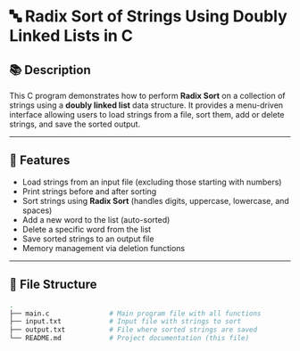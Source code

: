 
# 🔤 Radix Sort of Strings Using Doubly Linked Lists in C

## 📚 Description

This C program demonstrates how to perform **Radix Sort** on a collection of strings using a **doubly linked list** data structure. It provides a menu-driven interface allowing users to load strings from a file, sort them, add or delete strings, and save the sorted output.

---

## 🔧 Features

- Load strings from an input file (excluding those starting with numbers)
- Print strings before and after sorting
- Sort strings using **Radix Sort** (handles digits, uppercase, lowercase, and spaces)
- Add a new word to the list (auto-sorted)
- Delete a specific word from the list
- Save sorted strings to an output file
- Memory management via deletion functions

---

## 📂 File Structure

```bash
.
├── main.c               # Main program file with all functions
├── input.txt            # Input file with strings to sort
├── output.txt           # File where sorted strings are saved
└── README.md            # Project documentation (this file)
